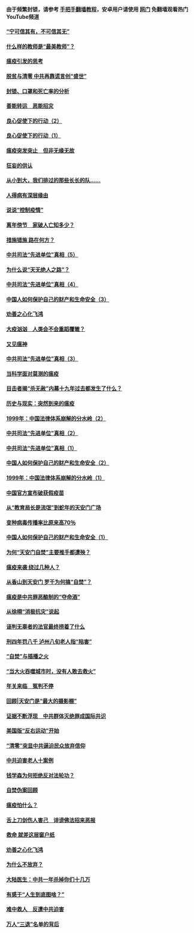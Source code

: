 #### 由于频繁封锁，请参考 [手把手翻墙教程](https://github.com/gfw-breaker/guides/wiki/)，安卓用户请使用 [网门](https://github.com/gfw-breaker/nogfw/blob/master/dl.md?t=03091900) 免翻墙观看热门YouTube频道 

#### [“宁可信其有，不可信其无”](../pages/19/421691.md?t=03091900) 

#### [什么样的教师是“最美教师”？](../pages/19/421755.md?t=03091900) 

#### [瘟疫引发的思考](../pages/19/421594.md?t=03091900) 

#### [脱贫与清零 中共再靠谎言创“盛世”](../pages/19/421590.md?t=03091900) 

#### [封锁、口罩和死亡率的分析](../pages/19/421495.md?t=03091900) 

#### [善能转运　恶能招灾](../pages/19/421334.md?t=03091900) 

#### [良心促使下的行动（2）](../pages/19/421361.md?t=03091900) 

#### [良心促使下的行动（1）](../pages/19/421302.md?t=03091900) 

#### [瘟疫突发突止　但非无缘无故](../pages/19/421281.md?t=03091900) 

#### [狂妄的供认](../pages/19/421199.md?t=03091900) 

#### [从小到大，我们排过的那些长长的队……](../pages/19/421243.md?t=03091900) 

#### [人得病有深层缘由](../pages/19/420864.md?t=03091900) 

#### [说说“控制疫情”](../pages/19/420831.md?t=03091900) 

#### [离年傍节　家破人亡知多少？](../pages/19/420563.md?t=03091900) 

#### [措施错施  路在何方？](../pages/19/420076.md?t=03091900) 

#### [中共司法“先进单位”真相（5）](../pages/19/419453.md?t=03091900) 

#### [为什么说“天无绝人之路”？](../pages/19/419618.md?t=03091900) 

#### [中共司法“先进单位”真相（4）](../pages/19/419452.md?t=03091900) 

#### [中国人如何保护自己的财产和生命安全（3）](../pages/19/419405.md?t=03091900) 

#### [劝善之心化飞鸿](../pages/19/418758.md?t=03091900) 

#### [大疫汹汹　人类会不会重蹈覆辙？](../pages/19/419691.md?t=03091900) 

#### [又见瘟神](../pages/19/419225.md?t=03091900) 

#### [中共司法“先进单位”真相（3）](../pages/19/419451.md?t=03091900) 

#### [当科学面对莫测的瘟疫](../pages/19/419625.md?t=03091900) 

#### [目击者揭“杀无赦”内幕十九年过去都发生了什么？](../pages/19/419617.md?t=03091900) 

#### [历史与现实：突然到来的瘟疫](../pages/19/419619.md?t=03091900) 

#### [1999年：中国法律体系崩解的分水岭（2）](../pages/19/419455.md?t=03091900) 

#### [中共司法“先进单位”真相（2）](../pages/19/419450.md?t=03091900) 

#### [中共司法“先进单位”真相（1）](../pages/19/419449.md?t=03091900) 

#### [中国人如何保护自己的财产和生命安全（2）](../pages/19/419404.md?t=03091900) 

#### [1999年：中国法律体系崩解的分水岭（1）](../pages/19/419454.md?t=03091900) 

#### [中国官方宣布破获假疫苗](../pages/19/419504.md?t=03091900) 

#### [从“教育局长是流氓”到蛇年的天安门广场](../pages/19/419470.md?t=03091900) 

#### [变种病毒传播率比原来高70％](../pages/19/419456.md?t=03091900) 

#### [中国人如何保护自己的财产和生命安全（1）](../pages/19/419403.md?t=03091900) 

#### [为何“天安门自焚”主要推手都遭殃？](../pages/19/419348.md?t=03091900) 

#### [瘟疫来袭 绕过几种人？](../pages/19/419349.md?t=03091900) 

#### [从香山到天安门 罗干为何搞“自焚”？](../pages/19/419270.md?t=03091900) 

#### [瘟疫是中共罪恶酿制的“夺命酒”](../pages/19/419223.md?t=03091900) 

#### [从徐栩“消极抗灾”说起](../pages/19/419224.md?t=03091900) 

#### [诬判无辜者的法官最终捞着了什么](../pages/19/419268.md?t=03091900) 

#### [刑四年罚八千 泸州八旬老人指“陷害”](../pages/19/419232.md?t=03091900) 

#### [“自焚”与插播之火](../pages/19/419226.md?t=03091900) 

#### [“当大火吞噬城市时，没有人敢去救火”](../pages/19/419077.md?t=03091900) 

#### [年关来临　冤判不停](../pages/19/419093.md?t=03091900) 

#### [回顾|天安门是“最大的摄影棚”](../pages/19/380866.md?t=03091900) 

#### [证据不断浮现　中共群体灭绝罪成国际共识](../pages/19/419031.md?t=03091900) 

#### [美国版“反右运动”开始](../pages/19/419030.md?t=03091900) 

#### [“清零”突显中共逼迫民众放弃信仰](../pages/19/418995.md?t=03091900) 

#### [中共迫害老人十案例](../pages/19/418831.md?t=03091900) 

#### [钱学森为何拒绝反对法轮功？](../pages/19/418905.md?t=03091900) 

#### [自焚伪案回顾](../pages/19/418799.md?t=03091900) 

#### [瘟疫怕什么？](../pages/19/418800.md?t=03091900) 

#### [舌上刀剑伤人害己　诽谤佛法招来恶报](../pages/19/418731.md?t=03091900) 

#### [救命 就差这层窗户纸](../pages/19/418706.md?t=03091900) 

#### [劝善之心化飞鸿](../pages/19/416766.md?t=03091900) 

#### [为什么不放弃？](../pages/19/418691.md?t=03091900) 

#### [大陆医生：中共一年杀掉你们十几万](../pages/19/418670.md?t=03091900) 

#### [有感于“人生到底图啥？”](../pages/19/418624.md?t=03091900) 

#### [难中救人　反遭中共迫害](../pages/19/418414.md?t=03091900) 

#### [万人“三退”名单的背后](../pages/19/418505.md?t=03091900) 


